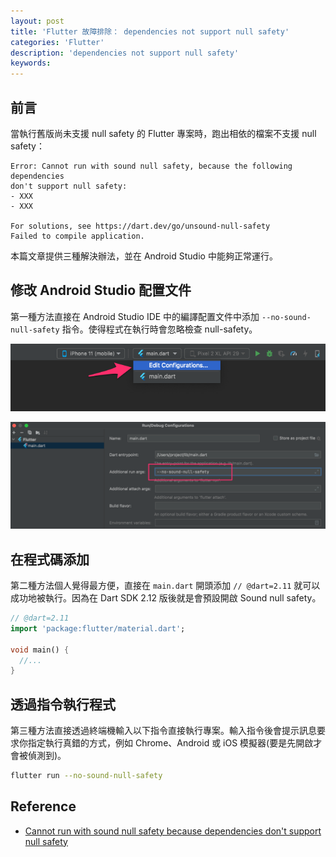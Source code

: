 ```yaml
---
layout: post
title: 'Flutter 故障排除： dependencies not support null safety'
categories: 'Flutter'
description: 'dependencies not support null safety'
keywords: 
---
```


## 前言
當執行舊版尚未支援 null safety 的 Flutter 專案時，跑出相依的檔案不支援 null safety：

```
Error: Cannot run with sound null safety, because the following dependencies
don't support null safety:
- XXX
- XXX

For solutions, see https://dart.dev/go/unsound-null-safety
Failed to compile application.
```

本篇文章提供三種解決辦法，並在 Android Studio 中能夠正常運行。

## 修改 Android Studio 配置文件
第一種方法直接在 Android Studio IDE 中的編譯配置文件中添加 `--no-sound-null-safety` 指令。使得程式在執行時會忽略檢查 null-safety。

![](/images/posts/Flutter/2022/img1110924-1.png)

![](/images/posts/Flutter/2022/img1110924-2.png)

## 在程式碼添加
第二種方法個人覺得最方便，直接在 `main.dart` 開頭添加 `// @dart=2.11` 就可以成功地被執行。因為在 Dart SDK 2.12 版後就是會預設開啟 Sound null safety。

```dart
// @dart=2.11
import 'package:flutter/material.dart';

void main() {
  //...
}
```

## 透過指令執行程式
第三種方法直接透過終端機輸入以下指令直接執行專案。輸入指令後會提示訊息要求你指定執行真錯的方式，例如 Chrome、Android 或 iOS 模擬器(要是先開啟才會被偵測到)。

```sh
flutter run --no-sound-null-safety
```

## Reference
- [Cannot run with sound null safety because dependencies don't support null safety](https://stackoverflow.com/questions/64917744/cannot-run-with-sound-null-safety-because-dependencies-dont-support-null-safety)